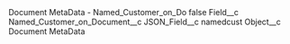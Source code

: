 <?xml version="1.0" encoding="UTF-8"?>
<CustomMetadata xmlns="http://soap.sforce.com/2006/04/metadata" xmlns:xsi="http://www.w3.org/2001/XMLSchema-instance" xmlns:xsd="http://www.w3.org/2001/XMLSchema">
    <label>Document MetaData - Named_Customer_on_Do</label>
    <protected>false</protected>
    <values>
        <field>Field__c</field>
        <value xsi:type="xsd:string">Named_Customer_on_Document__c</value>
    </values>
    <values>
        <field>JSON_Field__c</field>
        <value xsi:type="xsd:string">namedcust</value>
    </values>
    <values>
        <field>Object__c</field>
        <value xsi:type="xsd:string">Document MetaData</value>
    </values>
</CustomMetadata>
